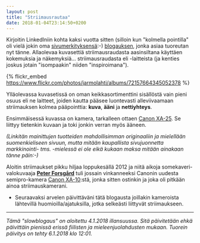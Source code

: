```yaml
---
layout: post
title: "Striimausrautaa"
date: 2018-01-04T23:14:50+0200
---
```

Kirjoitin LinkedIniin kohta kaksi vuotta sitten (silloin kun "kolmella pointilla" oli vielä jokin oma [sivumerkityksensä](https://www.verkkouutiset.fi/tama-on-stubbin-kolmen-pointin-salaisuus-22768/):-) [blogauksen](https://www.linkedin.com/pulse/laadukkaan-livestriimin-kolme-pointtia-jarmo-lahti/), jonka asiaa tuoreutan nyt tänne. Allaolevaa kuvasettiä striimausraudasta aasinsiltana käyttäen kokemuksia ja näkemyksiä... striimausraudasta eli -laitteista (ja kenties joskus jotain "isompaakin" niiden "inspiroimana").

{% flickr_embed https://www.flickr.com/photos/jarmolahti/albums/72157664345052378 %}<!--more-->

Ylläolevassa kuvasetissä on oman keikkasortimenttini sisällöstä vain pieni osuus eli ne laitteet, joiden kautta pääsee luontevasti alleviivaamaan striimauksen kolmea pääpointtia: **kuva**, **ääni** ja **nettiyhteys**.

Ensimmäisessä kuvassa on kamera, tarkalleen ottaen [Canon XA-25](https://www.canon.fi/for_home/product_finder/camcorders/professional/xa25/). Se liittyy tietenkin kuvaan ja toki jonkin verran myös ääneen.

*(Linkitän mainittujen tuotteiden mahdollisimman originaaliin ja mielellään suomenkieliseen sivuun, mutta mitään kaupallista sivujuonnetta markkinointi- tms. -mielessä ei ole eikä kukaan maksa mitään ainakaan tänne päin:-)*

Aloitin striimaukset pikku hiljaa loppukesällä 2012 ja niitä aikoja somekaveri-valokuvaaja [**Peter Forsgård**](http://peterforsgard.squarespace.com/) tuli jossain vinkanneeksi Canonin uudesta semipro-kamera [Canon XA-10](https://www.canon.fi/for_home/product_finder/camcorders/professional/xa10/specification.aspx):stä, jonka sitten ostinkin ja joka oli pitkään ainoa striimauskamerani.

- Seuraavaksi arvelen päivittäväni tätä blogausta joillakin kameroista lähtevillä huomioilla/ajatuksilla, jotka selkeästi liittyvät striimaukseen. 


* * * 

*Tämä "slowblogaus" on aloitettu 4.1.2018 illansuussa. Sitä päivitetään ehkä päivittäin pienissä erissä fiilisten ja mieleenjuolahdusten mukaan. Tuorein päivitys on tehty 6.1.2018 klo 12:01.*

